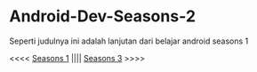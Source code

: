 # Android-Dev-Seasons-2

Seperti judulnya ini adalah lanjutan dari belajar android seasons 1

<<<< [Seasons 1](https://github.com/Dhino12/Android-Dev-Seasons-1) |||| [Seasons 3](https://github.com/Dhino12/Android-Dev-Seasons-3) >>>>
